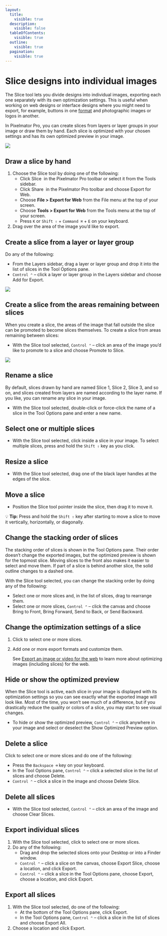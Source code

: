```yaml
---
layout:
  title:
    visible: true
  description:
    visible: false
  tableOfContents:
    visible: true
  outline:
    visible: true
  pagination:
    visible: true
---
```


# Slice designs into individual images

The Slice tool lets you divide designs into individual images, exporting each one separately with its own optimization settings. This is useful when working on web designs or interface designs where you might need to export, for example, buttons in one [format](export-an-image-or-video-for-the-web.md) and photographic images or logos in another.

In Pixelmator Pro, you can create slices from layers or layer groups in your image or draw them by hand. Each slice is optimized with your chosen settings and has its own optimized preview in your image.

![](https://help.pixelmator.com/pixelmator-pro/3.5/assets/English/1653046997000.jpeg)

## Draw a slice by hand

1. Choose the Slice tool by doing one of the following:
   * Click Slice <img src="https://help.pixelmator.com/pixelmator-pro/3.5/assets/English/1605604663000.png" alt="" data-size="line"> in the Pixelmator Pro toolbar or select it from the Tools sidebar.
   * Click Share <img src="https://help.pixelmator.com/pixelmator-pro/3.5/assets/English/1580744717000.png" alt="" data-size="line"> in the Pixelmator Pro toolbar and choose Export for Web.
   * Choose **File > Export for Web** from the File menu at the top of your screen.
   * Choose **Tools > Export for Web** from the Tools menu at the top of your screen.
   * Press `K` or `Shift ⇧` + `Command ⌘` + `E` on your keyboard.
2. Drag over the area of the image you’d like to export.

## Create a slice from a layer or layer group

Do any of the following:

* From the Layers sidebar, drag a layer or layer group and drop it into the list of slices in the Tool Options pane.
* `Control ⌃` – click a layer or layer group in the Layers sidebar and choose Add for Export.

![](https://help.pixelmator.com/pixelmator-pro/3.5/assets/English/1652964470000.jpeg)

## Create a slice from the areas remaining between slices

When you create a slice, the areas of the image that fall outside the slice can be promoted to become slices themselves. To create a slice from areas remaining between slices:

* With the Slice tool selected, `Control ⌃` – click an area of the image you’d like to promote to a slice and choose Promote to Slice.

![](https://help.pixelmator.com/pixelmator-pro/3.5/assets/English/1652964375000.jpeg)

## Rename a slice

By default, slices drawn by hand are named Slice 1, Slice 2, Slice 3, and so on, and slices created from layers are named according to the layer name. If you like, you can rename any slice in your image.

* With the Slice tool selected, double-click or force-click the name of a slice in the Tool Options pane and enter a new name.

## Select one or multiple slices

* With the Slice tool selected, click inside a slice in your image. To select multiple slices, press and hold the `Shift ⇧` key as you click.

## Resize a slice

* With the Slice tool selected, drag one of the black layer handles at the edges of the slice.

## Move a slice

* Position the Slice tool pointer inside the slice, then drag it to move it.

:bulb: **Tip:** Press and hold the `Shift ⇧` key after starting to move a slice to move it vertically, horizontally, or diagonally.

## Change the stacking order of slices

The stacking order of slices is shown in the Tool Options pane. Their order doesn’t change the exported images, but the optimized preview is shown for the topmost slice. Moving slices to the front also makes it easier to select and move them. If part of a slice is behind another slice, the solid outline changes to a dashed one.&#x20;

With the Slice tool selected, you can change the stacking order by doing any of the following:

* Select one or more slices and, in the list of slices, drag to rearrange them.
* Select one or more slices, `Control ⌃` – click the canvas and choose Bring to Front, Bring Forward, Send to Back, or Send Backward.

## Change the optimization settings of a slice

1. Click to select one or more slices.
2.  Add one or more export formats and customize them.

    See [Export an image or video for the web](export-an-image-or-video-for-the-web.md) to learn more about optimizing images (including slices) for the web.

## Hide or show the optimized preview

When the Slice tool is active, each slice in your image is displayed with its optimization settings so you can see exactly what the exported image will look like. Most of the time, you won’t see much of a difference, but if you drastically reduce the quality or colors of a slice, you may start to see visual changes.

* To hide or show the optimized preview, `Control ⌃` – click anywhere in your image and select or deselect the Show Optimized Preview option.

## Delete a slice

Click to select one or more slices and do one of the following:

* Press the `Backspace ⌫` key on your keyboard.
* In the Tool Options pane, `Control ⌃` – click a selected slice in the list of slices and choose Delete.
* `Control ⌃` – click a slice in the image and choose Delete Slice.

## Delete all slices

* With the Slice tool selected, `Control ⌃` – click an area of the image and choose Clear Slices.

## Export individual slices

1. With the Slice tool selected, click to select one or more slices.
2. Do any of the following:
   * Drag and drop the selected slices onto your Desktop or into a Finder window.
   * `Control ⌃` – click a slice on the canvas, choose Export Slice, choose a location, and click Export.
   * `Control ⌃` – click a slice in the Tool Options pane, choose Export, choose a location, and click Export.

## Export all slices

1. With the Slice tool selected, do one of the following:
   * At the bottom of the Tool Options pane, click Export.
   * In the Tool Options pane, `Control ⌃` – click a slice in the list of slices and choose Export All.
2. Choose a location and click Export.
